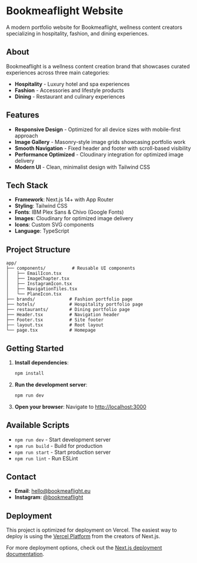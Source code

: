 # Bookmeaflight Website

A modern portfolio website for Bookmeaflight, wellness content creators specializing in hospitality, fashion, and dining experiences.

## About

Bookmeaflight is a wellness content creation brand that showcases curated experiences across three main categories:
- **Hospitality** - Luxury hotel and spa experiences
- **Fashion** - Accessories and lifestyle products
- **Dining** - Restaurant and culinary experiences

## Features

- **Responsive Design** - Optimized for all device sizes with mobile-first approach
- **Image Gallery** - Masonry-style image grids showcasing portfolio work
- **Smooth Navigation** - Fixed header and footer with scroll-based visibility
- **Performance Optimized** - Cloudinary integration for optimized image delivery
- **Modern UI** - Clean, minimalist design with Tailwind CSS

## Tech Stack

- **Framework**: Next.js 14+ with App Router
- **Styling**: Tailwind CSS
- **Fonts**: IBM Plex Sans & Chivo (Google Fonts)
- **Images**: Cloudinary for optimized image delivery
- **Icons**: Custom SVG components
- **Language**: TypeScript

## Project Structure

```
app/
├── components/          # Reusable UI components
│   ├── EmailIcon.tsx
│   ├── ImageChapter.tsx
│   ├── InstagramIcon.tsx
│   ├── NavigationTiles.tsx
│   └── PlaneIcon.tsx
├── brands/             # Fashion portfolio page
├── hotels/             # Hospitality portfolio page
├── restaurants/        # Dining portfolio page
├── Header.tsx          # Navigation header
├── Footer.tsx          # Site footer
├── layout.tsx          # Root layout
└── page.tsx            # Homepage
```

## Getting Started

1. **Install dependencies**:
   ```bash
   npm install
   ```

2. **Run the development server**:
   ```bash
   npm run dev
   ```

3. **Open your browser**:
   Navigate to [http://localhost:3000](http://localhost:3000)

## Available Scripts

- `npm run dev` - Start development server
- `npm run build` - Build for production
- `npm run start` - Start production server
- `npm run lint` - Run ESLint

## Contact

- **Email**: hello@bookmeaflight.eu
- **Instagram**: [@bookmeaflight](https://instagram.com/bookmeaflight)

## Deployment

This project is optimized for deployment on Vercel. The easiest way to deploy is using the [Vercel Platform](https://vercel.com/new) from the creators of Next.js.

For more deployment options, check out the [Next.js deployment documentation](https://nextjs.org/docs/deployment).
